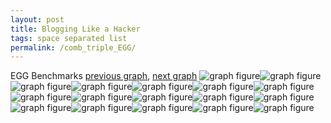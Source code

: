 ```yaml
---
layout: post
title: Blogging Like a Hacker
tags: space separated list
permalink: /comb_triple_EGG/
---
```


EGG Benchmarks
[previous graph](../comb_triple_CYPHERD/), [next graph](../comb_triple_F/)
![graph figure](./images/triple/EGG/EGG-AVL_box.png)![graph figure](./images/triple/EGG/EGG-A_box.png)![graph figure](./images/triple/EGG/EGG-CYPHERD_box.png)![graph figure](./images/triple/EGG/EGG-EGG_box.png)![graph figure](./images/triple/EGG/EGG-FACE_box.png)![graph figure](./images/triple/EGG/EGG-FLOYD_box.png)![graph figure](./images/triple/EGG/EGG-F_box.png)![graph figure](./images/triple/EGG/EGG-H_box.png)![graph figure](./images/triple/EGG/EGG-JSOND_box.png)![graph figure](./images/triple/EGG/EGG-K_box.png)![graph figure](./images/triple/EGG/EGG-O_box.png)![graph figure](./images/triple/EGG/EGG-PDFD_box.png)![graph figure](./images/triple/EGG/EGG-RB_box.png)![graph figure](./images/triple/EGG/EGG-ROD_box.png)![graph figure](./images/triple/EGG/EGG-SMATRIX_box.png)![graph figure](./images/triple/EGG/EGG-SORTD_box.png)![graph figure](./images/triple/EGG/EGG-ZB_box.png)